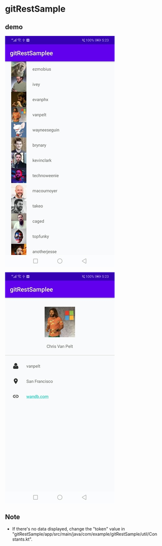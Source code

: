 # gitRestSample

## demo

![](.gitbook/assets/Screenshot_20200824-172347.jpg)

![](.gitbook/assets/Screenshot_20200824-172340.jpg)

## Note

* If there's no data displayed, change the "token" value in "gitRestSample/app/src/main/java/com/example/gitRestSample/util/Constants.kt".



